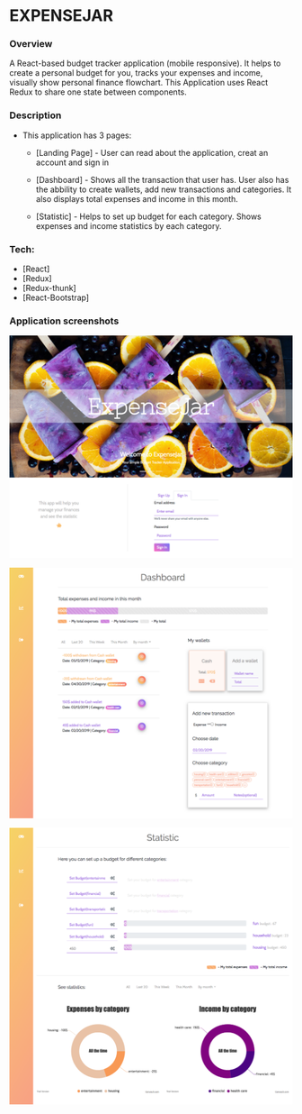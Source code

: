 # EXPENSEJAR

### Overview

A React-based budget tracker application (mobile responsive). It helps to create a personal budget for you, tracks your expenses and income, visually show personal finance flowchart.
This Application uses React Redux to share one state between components.

### Description

- This application has 3 pages:

  - [Landing Page] - User can read about the application, creat an account and sign in

  - [Dashboard] - Shows all the transaction that user has. User also has the abbility to create wallets, add new transactions and categories. It also displays total expenses and income in this month.

  - [Statistic] - Helps to set up budget for each category. Shows expenses and income statistics by each category.

### Tech:

- [React]
- [Redux]
- [Redux-thunk]
- [React-Bootstrap]

### Application screenshots

![screenshot](screenshots/screencapture_0.png)

![screenshot](screenshots/screencapture_1.png)

![screenshot](screenshots/screencapture_2.png)
